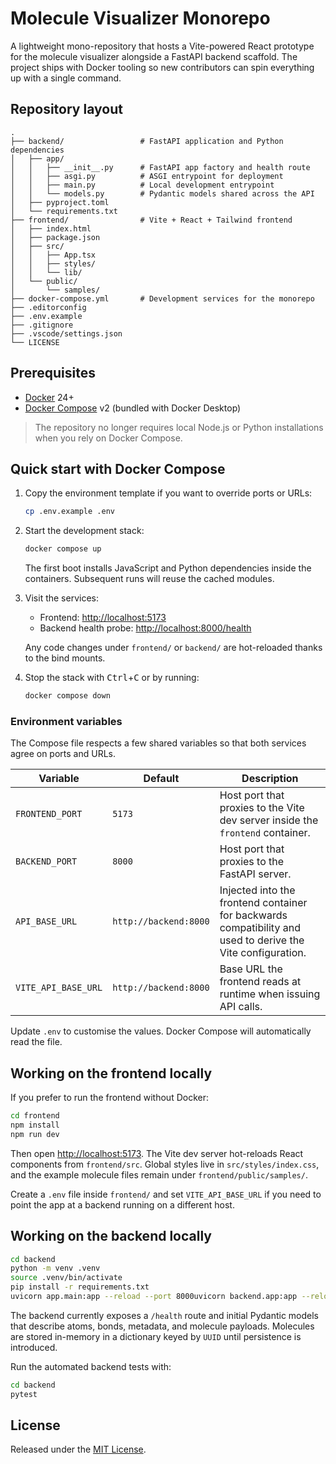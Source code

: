 # Molecule Visualizer Monorepo

A lightweight mono-repository that hosts a Vite-powered React prototype for the molecule visualizer alongside a FastAPI backend scaffold. The project ships with Docker tooling so new contributors can spin everything up with a single command.

## Repository layout

```
.
├── backend/                 # FastAPI application and Python dependencies
│   ├── app/
│   │   ├── __init__.py      # FastAPI app factory and health route
│   │   ├── asgi.py          # ASGI entrypoint for deployment
│   │   ├── main.py          # Local development entrypoint
│   │   └── models.py        # Pydantic models shared across the API
│   ├── pyproject.toml
│   └── requirements.txt
├── frontend/                # Vite + React + Tailwind frontend
│   ├── index.html
│   ├── package.json
│   ├── src/
│   │   ├── App.tsx
│   │   ├── styles/
│   │   └── lib/
│   └── public/
│       └── samples/
├── docker-compose.yml       # Development services for the monorepo
├── .editorconfig
├── .env.example
├── .gitignore
├── .vscode/settings.json
└── LICENSE
```

## Prerequisites

- [Docker](https://docs.docker.com/get-docker/) 24+
- [Docker Compose](https://docs.docker.com/compose/) v2 (bundled with Docker Desktop)

> The repository no longer requires local Node.js or Python installations when you rely on Docker Compose.

## Quick start with Docker Compose

1. Copy the environment template if you want to override ports or URLs:

   ```bash
   cp .env.example .env
   ```

2. Start the development stack:

   ```bash
   docker compose up
   ```

   The first boot installs JavaScript and Python dependencies inside the containers. Subsequent runs will reuse the cached modules.

3. Visit the services:

   - Frontend: [http://localhost:5173](http://localhost:5173)
   - Backend health probe: [http://localhost:8000/health](http://localhost:8000/health)

   Any code changes under `frontend/` or `backend/` are hot-reloaded thanks to the bind mounts.

4. Stop the stack with <kbd>Ctrl</kbd>+<kbd>C</kbd> or by running:

   ```bash
   docker compose down
   ```

### Environment variables

The Compose file respects a few shared variables so that both services agree on ports and URLs.

| Variable | Default | Description |
| --- | --- | --- |
| `FRONTEND_PORT` | `5173` | Host port that proxies to the Vite dev server inside the `frontend` container. |
| `BACKEND_PORT` | `8000` | Host port that proxies to the FastAPI server. |
| `API_BASE_URL` | `http://backend:8000` | Injected into the frontend container for backwards compatibility and used to derive the Vite configuration. |
| `VITE_API_BASE_URL` | `http://backend:8000` | Base URL the frontend reads at runtime when issuing API calls. |

Update `.env` to customise the values. Docker Compose will automatically read the file.

## Working on the frontend locally

If you prefer to run the frontend without Docker:

```bash
cd frontend
npm install
npm run dev
```

Then open [http://localhost:5173](http://localhost:5173). The Vite dev server hot-reloads React components from `frontend/src`. Global styles live in `src/styles/index.css`, and the example molecule files remain under `frontend/public/samples/`.

Create a `.env` file inside `frontend/` and set `VITE_API_BASE_URL` if you need to point the app at a backend running on a different host.

## Working on the backend locally

```bash
cd backend
python -m venv .venv
source .venv/bin/activate
pip install -r requirements.txt
uvicorn app.main:app --reload --port 8000uvicorn backend.app:app --reload --port 8000
```

The backend currently exposes a `/health` route and initial Pydantic models that describe atoms, bonds, metadata, and molecule payloads. Molecules are stored in-memory in a dictionary keyed by `UUID` until persistence is introduced.

Run the automated backend tests with:

```bash
cd backend
pytest
```

## License

Released under the [MIT License](./LICENSE).
